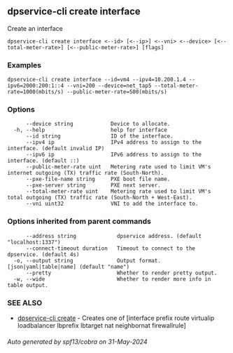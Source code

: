 ## dpservice-cli create interface

Create an interface

```
dpservice-cli create interface <--id> [<--ip>] <--vni> <--device> [<--total-meter-rate>] [<--public-meter-rate>] [flags]
```

### Examples

```
dpservice-cli create interface --id=vm4 --ipv4=10.200.1.4 --ipv6=2000:200:1::4 --vni=200 --device=net_tap5 --total-meter-rate=1000(mbits/s) --public-meter-rate=500(mbits/s)
```

### Options

```
      --device string            Device to allocate.
  -h, --help                     help for interface
      --id string                ID of the interface.
      --ipv4 ip                  IPv4 address to assign to the interface. (default invalid IP)
      --ipv6 ip                  IPv6 address to assign to the interface. (default ::)
      --public-meter-rate uint   Metering rate used to limit VM's internet outgoing (TX) traffic rate (South-North).
      --pxe-file-name string     PXE boot file name.
      --pxe-server string        PXE next server.
      --total-meter-rate uint    Metering rate used to limit VM's total outgoing (TX) traffic rate (South-North + West-East).
      --vni uint32               VNI to add the interface to.
```

### Options inherited from parent commands

```
      --address string             dpservice address. (default "localhost:1337")
      --connect-timeout duration   Timeout to connect to the dpservice. (default 4s)
  -o, --output string              Output format. [json|yaml|table|name] (default "name")
      --pretty                     Whether to render pretty output.
  -w, --wide                       Whether to render more info in table output.
```

### SEE ALSO

* [dpservice-cli create](dpservice-cli_create.md)	 - Creates one of [interface prefix route virtualip loadbalancer lbprefix lbtarget nat neighbornat firewallrule]

###### Auto generated by spf13/cobra on 31-May-2024

